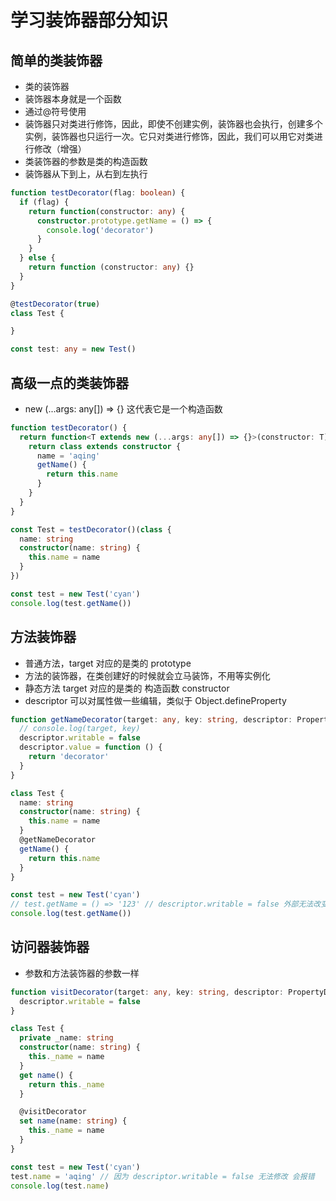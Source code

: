 # 学习装饰器部分知识

## 简单的类装饰器

- 类的装饰器
- 装饰器本身就是一个函数
- 通过@符号使用
- 装饰器只对类进行修饰，因此，即使不创建实例，装饰器也会执行，创建多个实例，装饰器也只运行一次。它只对类进行修饰，因此，我们可以用它对类进行修改（增强）
- 类装饰器的参数是类的构造函数
- 装饰器从下到上，从右到左执行

```typescript
function testDecorator(flag: boolean) {
  if (flag) {
    return function(constructor: any) {
      constructor.prototype.getName = () => {
        console.log('decorator')
      }
    }
  } else {
    return function (constructor: any) {}
  }
}

@testDecorator(true)
class Test {

}

const test: any = new Test()
```

## 高级一点的类装饰器

- new (...args: any[]) => {} 这代表它是一个构造函数

```typescript
function testDecorator() {
  return function<T extends new (...args: any[]) => {}>(constructor: T) {
    return class extends constructor {
      name = 'aqing'
      getName() {
        return this.name
      }
    }
  }
}

const Test = testDecorator()(class {
  name: string
  constructor(name: string) {
    this.name = name
  }
})

const test = new Test('cyan')
console.log(test.getName())
```

## 方法装饰器

- 普通方法，target 对应的是类的 prototype
- 方法的装饰器，在类创建好的时候就会立马装饰，不用等实例化
- 静态方法 target 对应的是类的 构造函数 constructor
- descriptor 可以对属性做一些编辑，类似于 Object.defineProperty

```typescript
function getNameDecorator(target: any, key: string, descriptor: PropertyDescriptor) {
  // console.log(target, key)
  descriptor.writable = false
  descriptor.value = function () {
    return 'decorator'
  }
}

class Test {
  name: string
  constructor(name: string) {
    this.name = name
  }
  @getNameDecorator
  getName() {
    return this.name
  }
}

const test = new Test('cyan')
// test.getName = () => '123' // descriptor.writable = false 外部无法改变getName方法
console.log(test.getName())
```

## 访问器装饰器

- 参数和方法装饰器的参数一样

```typescript
function visitDecorator(target: any, key: string, descriptor: PropertyDescriptor) {
  descriptor.writable = false
}

class Test {
  private _name: string
  constructor(name: string) {
    this._name = name
  }
  get name() {
    return this._name
  }

  @visitDecorator
  set name(name: string) {
    this._name = name
  }
}

const test = new Test('cyan')
test.name = 'aqing' // 因为 descriptor.writable = false 无法修改 会报错
console.log(test.name)
```
